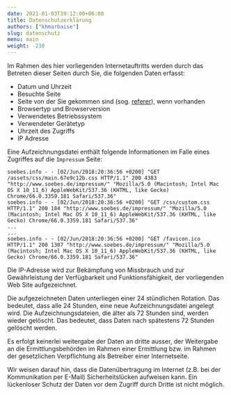 ```yaml
---
date: 2021-01-03T19:12:00+06:00
title: Datenschutzerklärung
authors: ["khmarbaise"]
slug: datenschutz
menu: main
weight: -230
---
```

Im Rahmen des hier vorliegenden Internetauftritts werden durch das Betreten dieser Seiten durch Sie, die folgenden Daten erfasst:

 * Datum und Uhrzeit
 * Besuchte Seite
 * Seite von der Sie gekommen sind (sog. [referer](https://de.wikipedia.org/wiki/Referrer)), wenn vorhanden
 * Browsertyp und Browserversion
 * Verwendetes Betriebssystem
 * Verwendeter Gerätetyp
 * Uhrzeit des Zugriffs
 * IP Adresse

Eine Aufzeichnungsdatei enthält folgende Informationen im Falle eines Zugriffes
auf die `Impressum` Seite:
```
soebes.info - - [02/Jun/2018:20:36:56 +0200] "GET /assets/css/main.67e9c12b.css HTTP/1.1" 200 4383 "http://www.soebes.de/impressum/" "Mozilla/5.0 (Macintosh; Intel Mac OS X 10_11_6) AppleWebKit/537.36 (KHTML, like Gecko) Chrome/66.0.3359.181 Safari/537.36"
soebes.info - - [02/Jun/2018:20:36:56 +0200] "GET /css/custom.css HTTP/1.1" 200 184 "http://www.soebes.de/impressum/" "Mozilla/5.0 (Macintosh; Intel Mac OS X 10_11_6) AppleWebKit/537.36 (KHTML, like Gecko) Chrome/66.0.3359.181 Safari/537.36"
...
...
soebes.info - - [02/Jun/2018:20:36:56 +0200] "GET /favicon.ico HTTP/1.1" 200 1307 "http://www.soebes.de/impressum/" "Mozilla/5.0 (Macintosh; Intel Mac OS X 10_11_6) AppleWebKit/537.36 (KHTML, like Gecko) Chrome/66.0.3359.181 Safari/537.36"
```

Die IP-Adresse wird zur Bekämpfung von Missbrauch und zur Gewährleistung der Verfügbarkeit 
und Funktionsfähigkeit, der vorliegenden Web Site aufgezeichnet.

Die aufgezeichneten Daten unterliegen einer 24 stündlichen Rotation. Das
bedeutet, dass alle 24 Stunden, eine neue Aufzeichnungsdatei angelegt wird. Die
Aufzeichnungsdateien, die älter als 72 Stunden sind, werden wieder gelöscht. Das
bedeutet, dass Daten nach spätestens 72 Stunden gelöscht werden.


Es erfolgt keinerlei weitergabe der Daten an dritte ausser, der Weitergabe an
die Ermittlungsbehörden im Rahmen einer Ermittlung bzw. im Rahmen der
gesetzlichen Verpflichtung als Betreiber einer Internetseite.

Wir weisen darauf hin, dass die Datenübertragung im Internet (z.B. bei der
Kommunikation per E-Mail) Sicherheitslücken aufweisen kann. Ein lückenloser
Schutz der Daten vor dem Zugriff durch Dritte ist nicht möglich.
